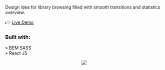 <p>Design idea for library browsing filled with smooth transitions and statistics overview.</p>

👉 <a href='https://dashboard46.vercel.app' target="_blank" rel="noreferrer" >Live Demo</a>

<h3>Built with:</h3>

» BEM SASS <br/>
» React JS

<div align="center">
  <img src="https://github.com/Nayakv46/Dashboard/assets/130490621/d724f304-e35d-480b-920f-b9d0ca8fcfb1" />
</div>
